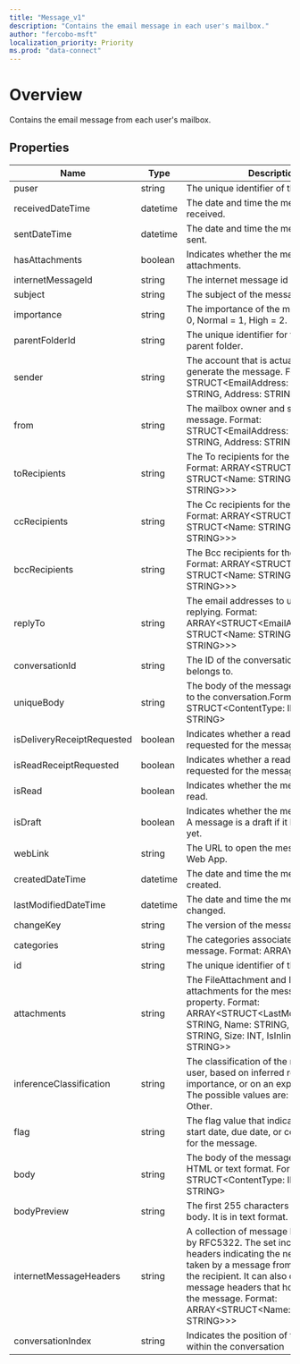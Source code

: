 ```yaml
---
title: "Message_v1"
description: "Contains the email message in each user's mailbox."
author: "fercobo-msft"
localization_priority: Priority
ms.prod: "data-connect"
---
```


# Overview

Contains the email message from each user's mailbox.

## Properties

| Name | Type | Description |
|--|--|--|
| puser | string | The unique identifier of the user. |
| receivedDateTime | datetime | The date and time the message was received. |
| sentDateTime | datetime | The date and time the message was sent. |
| hasAttachments | boolean | Indicates whether the message has attachments. |
| internetMessageId | string | The internet message id |
| subject | string | The subject of the message. |
| importance | string | The importance of the message: Low = 0, Normal = 1, High = 2. |
| parentFolderId | string | The unique identifier for the message's parent folder. |
| sender | string | The account that is actually used to generate the message. Format: STRUCT<EmailAddress: STRUCT<Name: STRING, Address: STRING>> |
| from | string | The mailbox owner and sender of the message. Format: STRUCT<EmailAddress: STRUCT<Name: STRING, Address: STRING>> |
| toRecipients | string | The To recipients for the message. Format: ARRAY<STRUCT<EmailAddress: STRUCT<Name: STRING, Address: STRING>>> |
| ccRecipients | string | The Cc recipients for the message. Format: ARRAY<STRUCT<EmailAddress: STRUCT<Name: STRING, Address: STRING>>> |
| bccRecipients | string | The Bcc recipients for the message. Format: ARRAY<STRUCT<EmailAddress: STRUCT<Name: STRING, Address: STRING>>> |
| replyTo | string | The email addresses to use when replying. Format: ARRAY<STRUCT<EmailAddress: STRUCT<Name: STRING, Address: STRING>>> |
| conversationId | string | The ID of the conversation the email belongs to. |
| uniqueBody | string | The body of the message that is unique to the conversation.Format: STRUCT<ContentType: INT32, Content: STRING> |
| isDeliveryReceiptRequested | boolean | Indicates whether a read receipt is requested for the message. |
| isReadReceiptRequested | boolean | Indicates whether a read receipt is requested for the message. |
| isRead | boolean | Indicates whether the message has been read. |
| isDraft | boolean | Indicates whether the message is a draft. A message is a draft if it hasn't been sent yet. |
| webLink | string | The URL to open the message in Outlook Web App. |
| createdDateTime | datetime | The date and time the message was created. |
| lastModifiedDateTime | datetime | The date and time the message was last changed. |
| changeKey | string | The version of the message. |
| categories | string | The categories associated with the message. Format: ARRAY<STRING> |
| id | string | The unique identifier of the message. |
| attachments | string | The FileAttachment and ItemAttachment attachments for the message. Navigation property. Format: ARRAY<STRUCT<LastModifiedDateTime: STRING, Name: STRING, ContentType: STRING, Size: INT, IsInline: BOOLEAN, Id: STRING>> |
| inferenceClassification | string | The classification of the message for the user, based on inferred relevance or importance, or on an explicit override. The possible values are: Focused or Other. |
| flag | string | The flag value that indicates the status, start date, due date, or completion date for the message. |
| body | string | The body of the message. It can be in HTML or text format. Format: STRUCT<ContentType: INT32, Content: STRING> |
| bodyPreview | string | The first 255 characters of the message body. It is in text format. |
| internetMessageHeaders | string | A collection of message headers defined by RFC5322. The set includes message headers indicating the network path taken by a message from the sender to the recipient. It can also contain custom message headers that hold app data for the message. Format: ARRAY<STRUCT<Name: STRING, Value: STRING>>> |
| conversationIndex | string | Indicates the position of the message within the conversation |
